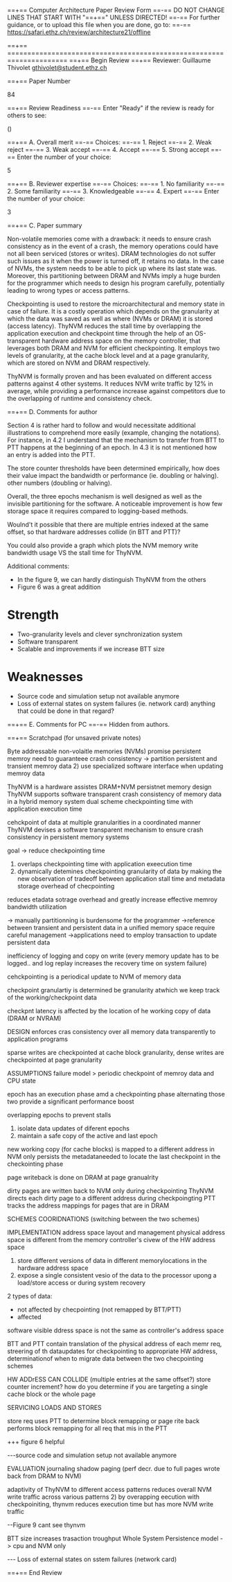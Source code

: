 ==+== Computer Architecture Paper Review Form
==-== DO NOT CHANGE LINES THAT START WITH "==+==" UNLESS DIRECTED!
==-== For further guidance, or to upload this file when you are done, go to:
==-== https://safari.ethz.ch/review/architecture21/offline

==+== =====================================================================
==+== Begin Review
==+== Reviewer: Guillaume Thivolet <gthivolet@student.ethz.ch>

==+== Paper Number

84

==+== Review Readiness
==-== Enter "Ready" if the review is ready for others to see:

()

==+== A. Overall merit
==-== Choices:
==-==    1. Reject
==-==    2. Weak reject
==-==    3. Weak accept
==-==    4. Accept
==-==    5. Strong accept
==-== Enter the number of your choice:

5

==+== B. Reviewer expertise
==-== Choices:
==-==    1. No familiarity
==-==    2. Some familiarity
==-==    3. Knowledgeable
==-==    4. Expert
==-== Enter the number of your choice:

3

==+== C. Paper summary

Non-volatile memories come with a drawback: it needs to ensure crash consistency as in the event of a crash, the memory operations could have not all been serviced (stores or writes). DRAM technologies do not suffer such issues as it when the power is turned off, it retains no data. In the case of NVMs, the system needs to be able to pick up where its last state was. Moreover, this partitioning between DRAM and NVMs imply a huge burden for the programmer which needs to design his program carefully, potentially leading to wrong types or access patterns.

Checkpointing is used to restore the microarchitectural and memory state in case of failure. It is a costly operation which depends on the granularity at which the data was saved as well as where (NVMs or DRAM) it is stored (access latency). ThyNVM reduces the stall time by overlapping the application execution and checkpoint time through the help of an OS-transparent hardware address space on the memory controller, that leverages both DRAM and NVM for efficient checkpointing. It employs two levels of granularity, at the cache block level and at a page granularity, which are stored on NVM and DRAM respectively.

ThyNVM is formally proven and has been evaluated on different access patterns against 4 other systems. It reduces NVM write traffic by 12% in average, while providing a performance increase against competitors due to the overlapping of runtime and consistency check.

==+== D. Comments for author

Section 4 is rather hard to follow and would necessitate additional illustrations to comprehend more easily (example, changing the notations). For instance, in 4.2 I understand that the mechanism to transfer from BTT to PTT happens at the beginning of an epoch. In 4.3 it is not mentioned how an entry is added into the PTT.

The store counter thresholds have been determined empirically, how does their value impact the bandwidth or performance (ie. doubling or halving).  other numbers (doubling or halving).

Overall, the three epochs mechanism is well designed as well as the  invisible partitioning for the software. A noticeable improvement is how few storage space it requires compared to logging-based methods.

Woulnd't it possible that there are multiple entries indexed at the same offset, so that hardware addresses collide (in BTT and PTT)?

You could also provide a graph which plots the NVM memory write bandwidth usage VS the stall time for ThyNVM.

Additional comments:
- In the figure 9, we can hardly distinguish ThyNVM from the others
- Figure 6 was a great addition

# Strength

- Two-granularity levels and clever synchronization system 
- Software transparent
- Scalable and improvements if we increase BTT size

# Weaknesses

- Source code and simulation setup not available anymore
- Loss of external states on system failures (ie. network card) anything that could be done in that regard?


==+== E. Comments for PC
==-== Hidden from authors.

==+== Scratchpad (for unsaved private notes)

Byte addressable non-volaitle memories (NVMs)
promise persistent memroy
need to guaranteee crash consistency
-> partition persistent and transient memroy data
2) use specialized software interface when updating memroy data

ThyNVM is a hardware assistes DRAM+NVM persistnet memory design
ThyNVM supports software transparent crash consistency of memory data in a hybrid memory system
dual scheme checkpointing time with application execution time

cehckpoint of data at multiple granularities in a coordinated manner
ThyNVM devises a software transparent mechanism to ensure crash consistency in persistent memory systems

goal -> reduce checkpointing time
1) overlaps checkpointing time with application exeecution time 
2) dynamically detemines checkpointing granularity of data by making the new observation of tradeoff between application stall time and metadata storage overhead of checpointing

reduces etadata sotrage overhead
and greatly increase effective memroy bandwidth utilization

-> manually partitionning is burdensome for the programmer
->reference between transient and persistent data in a unified memory space require careful management
->applications need to employ transaction to update persistent data


inefficiency of logging and copy on write (every memory update has to be logged.. and log replay increases the recovery time on system failure)

cehckpointing is a periodical update to NVM of memory data

checkpoint granulartiy is determined be granularity atwhich we keep track of the working/checkpoint data

checkpnt latency is affected by the location of he working copy of data (DRAM or NVRAM)

DESIGN
enforces cras consistency over all memory data transparently to application programs

sparse writes are checkpointed at cache block granularity, dense writes are checkpointed at page granularity

ASSUMPTIONS
failure model > periodic checkpoint of memroy data and CPU state 

epoch has an execution phase amd a checkpointing phase
alternating those two provide a significant performance boost

overlapping epochs to prevent stalls
1) isolate data updates of diferent epochs
2) maintain a safe copy of the active and last epoch

new working copy (for cache blocks) is mapped to a different address in NVM only persists the metadataneeded to locate the last checkpoint in the checkointing phase

page writeback is done on DRAM at page granualrity

dirty pages are written back to NVM only during checkpointing
ThyNVM directs each dirty page to a different address during checkpoingting
PTT tracks the address mappings for pages that are in DRAM

SCHEMES COORIDNATIONS
(switching between the two schemes)

IMPLEMENTATION
address space layout and management
physical address space is different from the memory controller's civew of the HW address space 

1) store different versions of data in different memorylocations in the hardware address space
2) expose a single consistent vesio of the data to the processor upong a load/store access or during system recovery

2 types of data:
- not affected by checpointing (not remapped by BTT/PTT)
- affected

software visible ddress space is not the same as controller's address space

BTT and PTT contain translation of the physical address of each memr req, streering of th dataupdates for checkpointing to appropriate HW address, determinationof when to migrate data between the two checpointing schemes

HW ADDrESS CAN COLLIDE (multiple entries at the same offset?)
store counter increment? how do you determine if you are targeting a single cache block or the whole page

SERVICING LOADS AND STORES

store req uses PTT to determine block remapping or page rite back
performs block remapping for all req that mis in the PTT


+++ figure 6 helpful

---source code and simulation setup not available anymore

EVALUATION
journaling
shadow paging (perf decr. due to full pages wrote back from DRAM to NVM)

adaptivity of ThyNVM to different access patterns reduces overall NVM write traffic across various patterns
2) by overapping eecution with checkpoiniting, thynvm reduces execution time but has more NVM write traffic

--Figure 9 cant see thynvm

BTT size increases trasaction troughput
Whole System Persistence model -> cpu and NVM only

--- Loss of external states on sstem failures (network card)

==+== End Review

